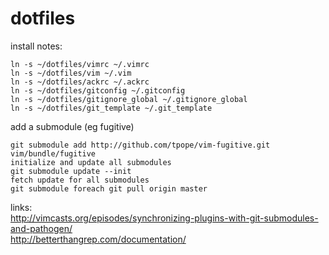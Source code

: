 dotfiles
========

install notes:

    ln -s ~/dotfiles/vimrc ~/.vimrc
    ln -s ~/dotfiles/vim ~/.vim
    ln -s ~/dotfiles/ackrc ~/.ackrc
    ln -s ~/dotfiles/gitconfig ~/.gitconfig
    ln -s ~/dotfiles/gitignore_global ~/.gitignore_global
    ln -s ~/dotfiles/git_template ~/.git_template

add a submodule (eg fugitive)

    git submodule add http://github.com/tpope/vim-fugitive.git vim/bundle/fugitive
    initialize and update all submodules
    git submodule update --init
    fetch update for all submodules
    git submodule foreach git pull origin master

links:  
http://vimcasts.org/episodes/synchronizing-plugins-with-git-submodules-and-pathogen/  
http://betterthangrep.com/documentation/
